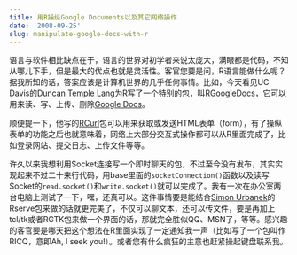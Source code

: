 ```yaml
---
title: 用R操纵Google Documents以及其它网络操作
date: '2008-09-25'
slug: manipulate-google-docs-with-r
---
```


语言与软件相比缺点在于，语言的世界对初学者来说太庞大，满眼都是代码，不知从哪儿下手，但是最大的优点也就是灵活性。客官您要是问，R语言能做什么呢？据我所知的话，答案应该是计算机世界的几乎任何事情。比如，今天看见UC Davis的[Duncan Temple Lang](http://www.stat.ucdavis.edu/%7Eduncan)为R写了一个特别的包，叫[RGoogleDocs](http://www.omegahat.org/RGoogleDocs/)，它可以用来读、写、上传、删除[Google Docs](https://docs.google.com)。

顺便提一下，他写的[RCurl](http://www.omegahat.org/RCurl/)包可以用来获取或发送HTML表单（form），有了操纵表单的功能之后也就意味着，网络上大部分交互式操作都可以从R里面完成了，比如登录网站、提交日志、上传文件等等。

许久以来我想利用Socket连接写一个即时聊天的包，不过至今没有发布，其实实现起来不过二十来行代码，用base里面的`socketConnection()`函数以及读写Socket的`read.socket()`和`write.socket()`就可以完成了。我有一次在办公室两台电脑上测试了一下，嘿，还真可以。这件事情要是能结合[Simon Urbanek](http://simon.urbanek.info/)的Rserve包来做的话就更完美了，不仅可以聊文本，还可以传文件，要是再加上tcl/tk或者RGTK包来做一个界面的话，那就完全胜似QQ、MSN了，等等。感兴趣的客官要是哪天把这个想法在R里面实现了一定通知我一声（比如写了一个包叫作RICQ，意即Ah, I seek you!）。或者您有什么疯狂的主意也赶紧操起键盘联系我。
